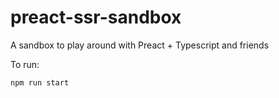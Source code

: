 # preact-ssr-sandbox

A sandbox to play around with Preact + Typescript and friends

To run:

```sh
npm run start
```
